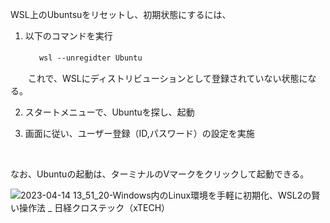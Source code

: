 WSL上のUbuntsuをリセットし、初期状態にするには、


1. 以下のコマンドを実行

　　　   ```
    wsl --unregidter Ubuntu 
    ```

 　　これで、WSLにディストリビューションとして登録されていない状態になる。
    
2. スタートメニューで、Ubuntuを探し、起動

3. 画面に従い、ユーザー登録（ID,パスワード）の設定を実施

<br>


なお、Ubuntuの起動は、ターミナルのVマークをクリックして起動できる。

![2023-04-14 13_51_20-Windows内のLinux環境を手軽に初期化、WSL2の賢い操作法 _ 日経クロステック（xTECH）](https://user-images.githubusercontent.com/3241612/231944805-c00026d8-9712-4420-b964-654b80b636d8.png)
